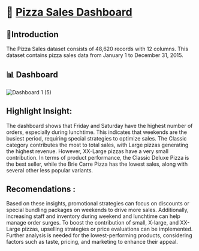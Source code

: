 # 🍕 [Pizza Sales Dashboard](https://public.tableau.com/app/profile/audioseto.wiguno/viz/PizzaSalesDashboard_17414540997880/Dashboard1)

## 📍Introduction
The Pizza Sales dataset consists of 48,620 records with 12 columns. This dataset contains pizza sales data from January 1 to December 31, 2015.

## 📊 Dashboard
![Dashboard 1 (5)](https://github.com/user-attachments/assets/21787528-dbf3-493c-b527-43e172456cf2)

Highlight Insight:
---
The dashboard shows that Friday and Saturday have the highest number of orders, especially during lunchtime. This indicates that weekends are the busiest period, requiring special strategies to optimize sales. The Classic category contributes the most to total sales, with Large pizzas generating the highest revenue. However, XX-Large pizzas have a very small contribution. In terms of product performance, the Classic Deluxe Pizza is the best seller, while the Brie Carre Pizza has the lowest sales, along with several other less popular variants.

Recomendations :
---
Based on these insights, promotional strategies can focus on discounts or special bundling packages on weekends to drive more sales. Additionally, increasing staff and inventory during weekend and lunchtime can help manage order surges. To boost the contribution of small, X-large, and XX-Large pizzas, upselling strategies or price evaluations can be implemented. Further analysis is needed for the lowest-performing products, considering factors such as taste, pricing, and marketing to enhance their appeal.


